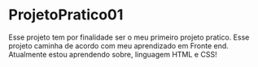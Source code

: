 # ProjetoPratico01
Esse projeto tem por finalidade ser o meu primeiro projeto pratico.
Esse projeto caminha de acordo com meu aprendizado em Fronte end.
Atualmente estou aprendendo sobre, linguagem HTML e CSS!
